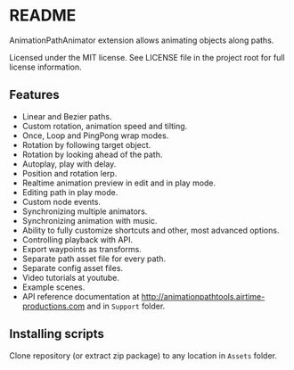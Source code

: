 README
======

AnimationPathAnimator extension allows animating objects along paths.

Licensed under the MIT license.
See LICENSE file in the project root for full license information.

Features
--------

- Linear and Bezier paths.
- Custom rotation, animation speed and tilting.
- Once, Loop and PingPong wrap modes.
- Rotation by following target object.
- Rotation by looking ahead of the path.
- Autoplay, play with delay.
- Position and rotation lerp.
- Realtime animation preview in edit and in play mode.
- Editing path in play mode.
- Custom node events.
- Synchronizing multiple animators.
- Synchronizing animation with music.
- Ability to fully customize shortcuts and other, most advanced options.
- Controlling playback with API.
- Export waypoints as transforms.
- Separate path asset file for every path.
- Separate config asset files.
- Video tutorials at youtube.
- Example scenes.
- API reference documentation at http://animationpathtools.airtime-productions.com and in `Support` folder.

Installing scripts
------------------

Clone repository (or extract zip package) to any location in `Assets` folder.